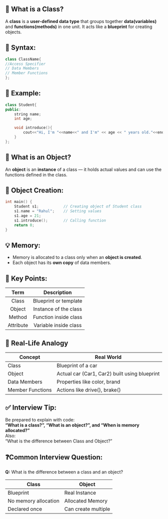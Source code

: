 ## 📘 What is a Class?
A **class** is a **user-defined data type** that groups together **data(variables)** and **functions(methods)** in one unit.
It acts like a **blueprint** for creating objects.

## 🔨 Syntax:
```cpp
class ClassName{
//Access Specifier
// Data Members
// Member Functions
};
```
## 🧪 Example:
```cpp
class Student{
public:
	string name;
	int age;

	void introduce(){
		cout<<"Hi, I'm "<<name<<" and I'm" << age << " years old."<<endl;
	}
};
```
## 👤 What is an Object?
An **object** is an **instance** of a class — it holds actual values and can use the functions defined in the class.
## 🧪 Object Creation:
```cpp
int main() {
    Student s1;           // Creating object of Student class
    s1.name = "Rahul";    // Setting values
    s1.age = 21;
    s1.introduce();       // Calling function
    return 0;
}
```
## 💡 Memory:
- Memory is allocated to a class only when an **object is created**.
- Each object has its **own copy** of data members.
## 📌 Key Points:
|   Term    |      Description      |
| :-------: | :-------------------: |
|   Class   | Blueprint or template |
|  Object   | Instance of the class |
|  Method   | Function inside class |
| Attribute | Variable inside class |
## 🧠 Real-Life Analogy
| Concept          | Real World                                    |
| ---------------- | --------------------------------------------- |
| Class            | Blueprint of a car                            |
| Object           | Actual car (Car1, Car2) built using blueprint |
| Data Members     | Properties like color, brand                  |
| Member Functions | Actions like drive(), brake()                 |
## ✅ Interview Tip:
Be prepared to explain with code:  
**“What is a class?”, “What is an object?”, and “When is memory allocated?”**  
Also:  
“What is the difference between Class and Object?”
## ❓Common Interview Question:
**Q:** What is the difference between a class and an object?

| Class                | Object              |
| -------------------- | ------------------- |
| Blueprint            | Real Instance       |
| No memory allocation | Allocated Memory    |
| Declared once        | Can create multiple |
